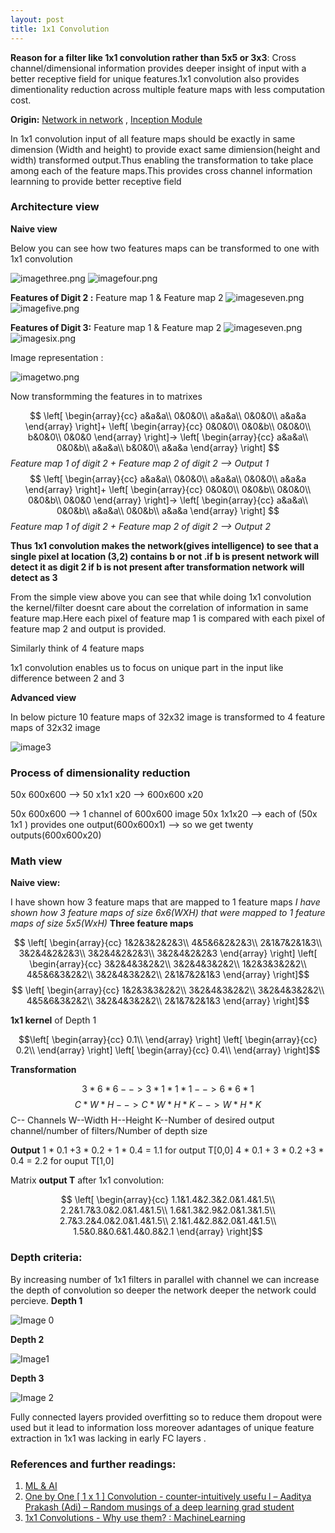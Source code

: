```yaml
---
layout: post
title: 1x1 Convolution
---
```



**Reason for a filter like 1x1 convolution rather than 5x5 or 3x3**:
Cross channel/dimensional information provides deeper insight of input with a better receptive field for unique features.1x1 convolution also provides dimentionality reduction across multiple feature maps with less computation cost.

**Origin:**  [Network in network](https://arxiv.org/pdf/1312.4400v3.pdf) , [Inception Module](https://arxiv.org/pdf/1409.4842v1.pdf)

In 1x1 convolution input of all feature maps should be exactly in same dimension (Width and height) to provide exact same dimiension(height and width) transformed output.Thus enabling the transformation to take place among each of the feature maps.This provides cross channel information learnning to provide better receptive field  

### Architecture view

**Naive view**

Below you can see how two features maps can be transformed to one with 1x1 convolution 

![imagethree.png](https://raw.githubusercontent.com/ajithvallabai/ajithvallabai.github.io/master/images/blogtwo/imagethree.png)  ![imagefour.png](https://raw.githubusercontent.com/ajithvallabai/ajithvallabai.github.io/master/images/blogtwo/imagefour.png)

**Features of Digit 2 :**
Feature map 1 & Feature map 2
![imageseven.png](https://raw.githubusercontent.com/ajithvallabai/ajithvallabai.github.io/master/images/blogtwo/imageseven.png) ![imagefive.png](https://raw.githubusercontent.com/ajithvallabai/ajithvallabai.github.io/master/images/blogtwo/imagefive.png)

**Features of Digit 3:**
Feature map 1 & Feature map 2
![imageseven.png](https://raw.githubusercontent.com/ajithvallabai/ajithvallabai.github.io/master/images/blogtwo/imageseven.png) ![imagesix.png](https://raw.githubusercontent.com/ajithvallabai/ajithvallabai.github.io/master/images/blogtwo/imagesix.png)

Image representation :

![imagetwo.png](https://raw.githubusercontent.com/ajithvallabai/ajithvallabai.github.io/master/images/blogtwo/imagetwo.png)

Now transformming the features in to matrixes

$$
\left[
\begin{array}{cc}
  a&a&a\\
  0&0&0\\
  a&a&a\\
  0&0&0\\
  a&a&a
\end{array}
\right]+
\left[
\begin{array}{cc}
  0&0&0\\
  0&0&b\\
  0&0&0\\
  b&0&0\\
  0&0&0
\end{array}
\right]->
\left[
\begin{array}{cc}
  a&a&a\\
  0&0&b\\
  a&a&a\\
  b&0&0\\
  a&a&a
\end{array}
\right]
$$
*Feature map 1 of digit 2 + Feature map 2 of digit 2 --> Output 1*
$$
\left[
\begin{array}{cc}
  a&a&a\\
  0&0&0\\
  a&a&a\\
  0&0&0\\
  a&a&a
\end{array}
\right]+
\left[
\begin{array}{cc}
  0&0&0\\
  0&0&b\\
  0&0&0\\
  0&0&b\\
  0&0&0
\end{array}
\right]->
\left[
\begin{array}{cc}
  a&a&a\\
  0&0&b\\
  a&a&a\\
  0&0&b\\
  a&a&a
\end{array}
\right]
$$
*Feature map 1 of digit 2 + Feature map 2 of digit 2 --> Output 2*

**Thus 1x1 convolution makes the network(gives intelligence) to see that a single pixel at location (3,2) contains b or not .if b is present network will detect it as digit 2 if b is not present after transformation network will detect as 3**


From the simple view above you can see that while doing 1x1 convolution the kernel/filter doesnt care about the correlation of information in same feature map.Here each pixel of feature map 1 is compared with each pixel of feature map 2 and output is provided.


Similarly think of 4 feature maps

1x1 convolution enables us to focus on unique part in the input like difference between 2 and 3 

**Advanced view**

In below picture 10 feature maps of 32x32 image is transformed to 4 feature maps of 32x32 image

![image3](https://mlblr.com/images/1x1.jpg)


### Process of dimensionality reduction

50x 600x600 --> 50 x1x1 x20 --> 600x600 x20

50x 600x600 --> 1 channel of 600x600 image
50x 1x1x20  --> each of (50x 1x1 ) provides one output(600x600x1) --> so we get twenty outputs(600x600x20) 

### Math view
**Naive view:**

I have shown how 3 feature maps that are mapped to 1 feature maps
*I have shown how 3 feature maps of size 6x6(WXH) that were mapped to 1 feature maps of size 5x5(WxH)*
**Three feature maps**

$$ \left[
\begin{array}{cc}
  1&2&3&2&2&3\\
  4&5&6&2&2&3\\
  2&1&7&2&1&3\\
  3&2&4&2&2&3\\
  3&2&4&2&2&3\\
  3&2&4&2&2&3
\end{array}
\right]
\left[
\begin{array}{cc}
  3&2&4&3&2&2\\
  3&2&4&3&2&2\\
  1&2&3&3&2&2\\
  4&5&6&3&2&2\\
  3&2&4&3&2&2\\
  2&1&7&2&1&3
\end{array}
\right]$$
$$
\left[
\begin{array}{cc}
  1&2&3&3&2&2\\ 
  3&2&4&3&2&2\\
  3&2&4&3&2&2\\
   4&5&6&3&2&2\\
  3&2&4&3&2&2\\
  2&1&7&2&1&3
\end{array}
\right]$$


**1x1 kernel** of Depth 1

$$\left[
\begin{array}{cc}
  0.1\\  
\end{array}
\right]
\left[
\begin{array}{cc}
  0.2\\ 
\end{array}
\right]
\left[
\begin{array}{cc}
  0.4\\  
\end{array}
\right]$$


**Transformation**

$$3 *6*6    --> 3 *1*1   *1 --> 6*6* 1$$
$$C*W*H  --> C*W*H *K  --> W*H* K$$
C-- Channels
W--Width
H--Height
K--Number of desired output channel/number of filters/Number of depth size


**Output**
1 * 0.1 +3 * 0.2 + 1 * 0.4 = 1.1  for output T[0,0]
4 * 0.1 + 3 * 0.2 +3 * 0.4 = 2.2 for ouput T[1,0]

Matrix **output T** after 1x1 convolution:

 $$
\left[
\begin{array}{cc}
  1.1&1.4&2.3&2.0&1.4&1.5\\ 
  2.2&1.7&3.0&2.0&1.4&1.5\\
  1.6&1.3&2.9&2.0&1.3&1.5\\
   2.7&3.2&4.0&2.0&1.4&1.5\\
  2.1&1.4&2.8&2.0&1.4&1.5\\
  1.5&0.8&0.6&1.4&0.8&2.1
\end{array}
\right]$$


### Depth criteria:

By increasing number of 1x1 filters in parallel with channel we can increase the depth of convolution  so deeper the network deeper the network could percieve.
**Depth 1** 

![Image 0](https://qph.ec.quoracdn.net/main-qimg-013c5e1bac766f3e1bbe655c9a460a5e)

**Depth 2**

![Image1 ](https://qph.ec.quoracdn.net/main-qimg-0b3c4bbc86cc5c73efb8dbf2c699265a)

**Depth 3**

![Image 2](https://qph.ec.quoracdn.net/main-qimg-80ebcfc916a3016013b14e258c82daaa)

Fully connected layers provided overfitting so to reduce them dropout were used but it lead to information loss moreover adantages of unique feature extraction in 1x1 was lacking in early FC layers .

### References and further readings: 


1. [ML & AI](https://mlblr.com/includes/mlai/index.html#1x1-convolutions)
2. [One by One [ 1 x 1 ] Convolution - counter-intuitively usefu
l – Aaditya Prakash (Adi) – Random musings of a deep learning grad student](http://iamaaditya.github.io/2016/03/one-by-one-convolution/)
3. [1x1 Convolutions - Why use them? : MachineLearning](https://www.reddit.com/r/MachineLearning/comments/3oln72/1x1_convolutions_why_use_them/)
